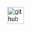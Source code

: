 [<img src='https://cdn.jsdelivr.net/npm/simple-icons@3.0.1/icons/github.svg' alt='github' height='40'>](https://github.com/4forcas)  

